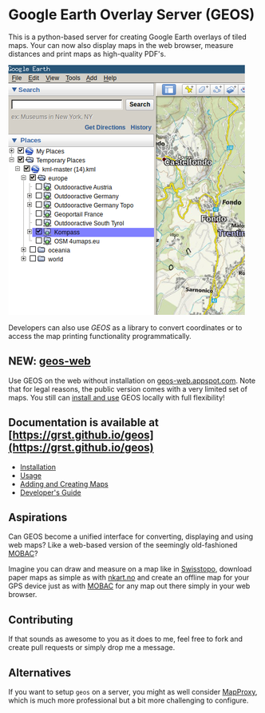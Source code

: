 # Google Earth Overlay Server (GEOS)

This is a python-based server for creating Google Earth overlays
of tiled maps. Your can now also display maps in the web browser,
measure distances and print maps as high-quality PDF's.

![geos google earth](doc/_static/ge-places.png)

Developers can also use *GEOS* as a library to convert coordinates
or to access the map printing functionality programmatically.

## **NEW**: [geos-web](http://geos-web.appspot.com/)
Use GEOS on the web without installation on [geos-web.appspot.com](http://geos-web.appspot.com/). 
Note that for legal reasons, the public version comes with a very limited set of maps. 
You still can [install and use](https://grst.github.io/geos) GEOS locally with full flexibility!

## Documentation is available at [https://grst.github.io/geos](https://grst.github.io/geos)
* [Installation](https://grst.github.io/geos/users.html#installation)
* [Usage](https://grst.github.io/geos/users.html#usage)
* [Adding and Creating Maps](https://grst.github.io/geos/users.html#more-maps)
* [Developer's Guide](https://grst.github.io/geos/developers.html)

## Aspirations
Can GEOS become a unified interface for converting, displaying and using web maps?
Like a web-based version of the seemingly old-fashioned [MOBAC](http://mobac.sourceforge.net)?

Imagine you can draw and measure on a map like in [Swisstopo](https://map.geo.admin.ch), download paper maps
as simple as with [nkart.no](http://www.nkart.no/) and create an offline map for your GPS device just as
with [MOBAC](http://mobac.sourceforge.net) for any map out there simply in your web browser.

## Contributing
If that sounds as awesome to you as it does to me, feel free to fork and create
pull requests or simply drop me a message.

## Alternatives
If you want to setup `geos` on a server, you might as well consider [MapProxy](https://mapproxy.org), which is much more professional but a bit more challenging to configure.

